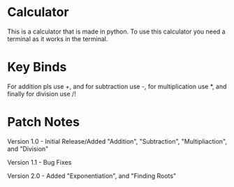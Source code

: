 # Calculator

This is a calculator that is made in python. To use this calculator you need a terminal as it works in the terminal.  

# Key Binds

For addition pls use +, and for subtraction use -, for multiplication use *, and finally for division use /!

# Patch Notes

Version 1.0 - Initial Release/Added "Addition", "Subtraction", "Multipliaction", and "Division"

Version 1.1 - Bug Fixes

Version 2.0 - Added "Exponentiation", and "Finding Roots"
